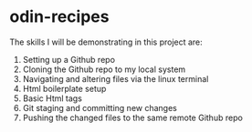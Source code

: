 # odin-recipes

The skills I will be demonstrating in this project are:
1. Setting up a Github repo
2. Cloning the Github repo to my local system
3. Navigating and altering files via the linux terminal
4. Html boilerplate setup
5. Basic Html tags
6. Git staging and committing new changes
7. Pushing the changed files to the same remote Github repo